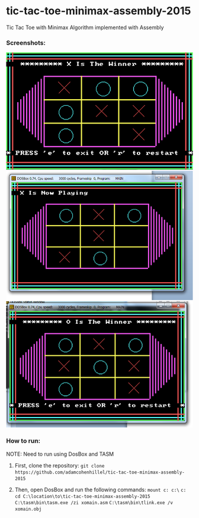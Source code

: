 # tic-tac-toe-minimax-assembly-2015
Tic Tac Toe with Minimax Algorithm implemented with Assembly


### Screenshots:
![Alt text](/screenshots/image1.png?raw=true "Screenshot 1")
![Alt text](/screenshots/image2.png?raw=true "Screenshot 2")
![Alt text](/screenshots/image3.png?raw=true "Screenshot 3")


### How to run:
NOTE: Need to run using DosBox and TASM
1. First, clone the repository:
`git clone https://github.com/adamcohenhillel/tic-tac-toe-minimax-assembly-2015`

2. Then, open DosBox and run the following commands:
`mount c: c:\`
`c:`
`cd C:\location\to\tic-tac-toe-minimax-assembly-2015`
`C:\tasm\bin\tasm.exe /zi xomain.asm`
`C:\tasm\bin\tlink.exe /v xomain.obj`


